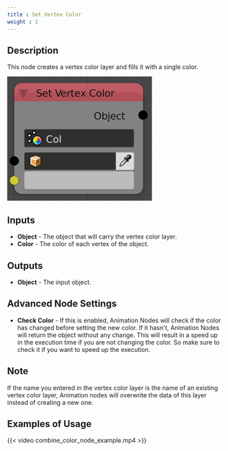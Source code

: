 ```yaml
---
title : Set Vertex Color
weight : 1
---
```


## Description

This node creates a vertex color layer and fills it with a single color.

![image](set_vertex_color_node.png)

## Inputs

  - **Object** - The object that will carry the vertex color layer.
  - **Color** - The color of each vertex of the object.

## Outputs

  - **Object** - The input object.

## Advanced Node Settings

  - **Check Color** - If this is enabled, Animation Nodes will check if
    the color has changed before setting the new color. If it hasn't,
    Animation Nodes will return the object without any change. This will
    result in a speed up in the execution time if you are not changing
    the color. So make sure to check it if you want to speed up the
    execution.

## Note

If the name you entered in the vertex color layer is the name of an
existing vertex color layer, Animation nodes will overwrite the data of
this layer instead of creating a new one.

## Examples of Usage

{{< video combine_color_node_example.mp4 >}}
